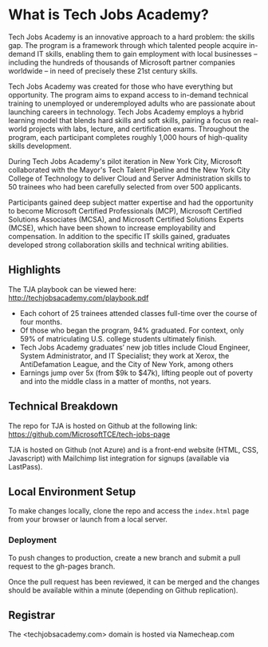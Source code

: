# What is Tech Jobs Academy?

Tech Jobs Academy is an innovative approach to a hard problem: the skills gap. The program is a framework through which talented people acquire in-demand IT skills, enabling them to gain employment with local businesses – including the hundreds of thousands of Microsoft partner companies worldwide – in need of precisely these 21st century skills.

Tech Jobs Academy was created for those who have everything but opportunity. The program aims to expand access to in-demand technical training to unemployed or underemployed adults who are passionate about launching careers in technology. Tech Jobs Academy employs a hybrid learning model that blends hard skills and soft skills, pairing a focus on real-world projects with labs, lecture, and certification exams. Throughout the program, each participant completes roughly 1,000 hours of high-quality skills development.

During Tech Jobs Academy's pilot iteration in New York City, Microsoft collaborated with the Mayor's Tech Talent Pipeline and the New York City College of Technology to deliver Cloud and Server Administration skills to 50 trainees who had been carefully selected from over 500 applicants.

Participants gained deep subject matter expertise and had the opportunity to become Microsoft Certified Professionals (MCP), Microsoft Certified Solutions Associates (MCSA), and Microsoft Certified Solutions Experts (MCSE), which have been shown to increase employability and compensation. In addition to the specific IT skills gained, graduates developed strong collaboration skills and technical writing abilities.

## Highlights

The TJA playbook can be viewed here: <http://techjobsacademy.com/playbook.pdf>

- Each cohort of 25 trainees attended classes full-time over the course of four months. 
- Of those who began the program, 94% graduated. For context, only 59% of matriculating U.S. college students ultimately finish. 
- Tech Jobs Academy graduates’ new job titles include Cloud Engineer, System Administrator, and IT Specialist; they work at Xerox, the AntiDefamation League, and the City of New York, among others
- Earnings jump over 5x (from $9k to $47k), lifting people out of poverty and into the middle class in a matter of months, not years.

## Technical Breakdown

The repo for TJA is hosted on Github at the following link: <https://github.com/MicrosoftTCE/tech-jobs-page>

TJA is hosted on Github (not Azure) and is a front-end website (HTML, CSS, Javascript) with Mailchimp list integration for signups (available via LastPass).

## Local Environment Setup

To make changes locally, clone the repo and access the `index.html` page from your browser or launch from a local server.

### Deployment

To push changes to production, create a new branch and submit a pull request to the gh-pages branch.

Once the pull request has been reviewed, it can be merged and the changes should be available within a minute (depending on Github replication).

## Registrar

The <techjobsacademy.com> domain is hosted via Namecheap.com